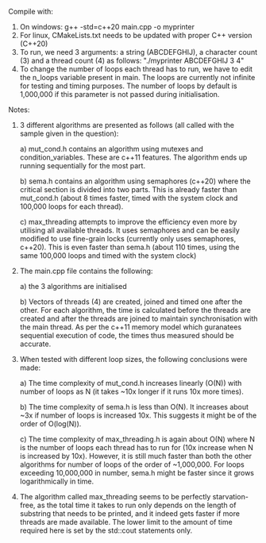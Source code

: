 Compile with:
1. On windows: g++ -std=c++20 main.cpp -o myprinter
2. For linux, CMakeLists.txt needs to be updated with proper C++ version (C++20)
3. To run, we need 3 arguments: a string (ABCDEFGHIJ), a character count (3) and a thread count (4) as follows: "./myprinter ABCDEFGHIJ 3 4"
4. To change the number of loops each thread has to run, we have to edit the n_loops variable present in main. The loops are currently not infinite for testing and timing purposes. The number of loops by default is 1,000,000 if this parameter is not passed during initialisation.

Notes:
1. 3 different algorithms are presented as follows (all called with the sample given in the question):
   
	a) mut_cond.h contains an algorithm using mutexes and condition_variables. These are c++11 features. The algorithm ends up running sequentially for the most part.

	b) sema.h contains an algorithm using semaphores (c++20) where the critical section is divided into two parts. This is already faster than mut_cond.h (about 8 times faster, timed with the system clock and 100,000 loops for each thread).
  
	c) max_threading attempts to improve the efficiency even more by utilising all available threads. It uses semaphores and can be easily modified to use fine-grain locks (currently only uses semaphores, c++20). This is even faster than sema.h (about 110 times, using the same 100,000 loops and timed with the system clock)
  
3. The main.cpp file contains the following:
   
	a) the 3 algorithms are initialised
   
	b) Vectors of threads (4) are created, joined and timed one after the other. For each algorithm, the time is calculated before the threads are created and after the threads are joined to maintain synchronisation with the main thread. As per the c++11 memory model which guranatees sequential execution of code, the times thus measured should be accurate.

4. When tested with different loop sizes, the following conclusions were made:

	a) The time complexity of mut_cond.h increases linearly (O(N)) with number of loops as N (it takes ~10x longer if it runs 10x more times).

	b) The time complexity of sema.h is less than O(N). It increases about ~3x if number of loops is increased 10x. This suggests it might be of the order of O(log(N)).

	c) The time complexity of max_threading.h is again about O(N) where N is the number of loops each thread has to run for (10x increase when N is increased by 10x). However, it is still much faster than both the other algorithms for number of loops of the order of ~1,000,000. For loops exceeding 10,000,000 in number, sema.h might be faster since it grows logarithmically in time.

5. The algorithm called max_threading seems to be perfectly starvation-free, as the total time it takes to run only depends on the length of substring that needs to be printed, and it indeed gets faster if more threads are made available. The lower limit to the amount of time required here is set by the std::cout statements only.
